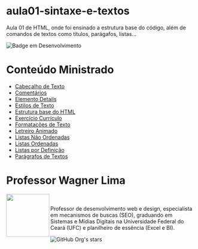 # aula01-sintaxe-e-textos
Aula 01 de HTML, onde foi ensinado a estrutura base do código, além de comandos de textos como títulos, parágafos, listas...

![Badge em Desenvolvimento](http://img.shields.io/static/v1?label=STATUS&message=FINALIZADO&color=GREEN&style=for-the-badge)

# Conteúdo Ministrado 

* [Cabeçalho de Texto](https://github.com/wagnerlimanet/aula01-de-html-sintaxe-e-textos/blob/main/cabecalho.html)
* [Comentários](https://github.com/wagnerlimanet/aula01-de-html-sintaxe-e-textos/blob/main/comentario.html)
* [Elemento Details](https://github.com/wagnerlimanet/aula01-de-html-sintaxe-e-textos/blob/main/details.html)
* [Estilos de Texto](https://github.com/wagnerlimanet/aula01-de-html-sintaxe-e-textos/blob/main/estilos.html)
* [Estrutura base do HTML](https://github.com/wagnerlimanet/aula01-de-html-sintaxe-e-textos/blob/main/estrutura.html)
* [Exercício Currículo](https://github.com/wagnerlimanet/aula01-de-html-sintaxe-e-textos/blob/main/exercicio.html)
* [Formatações de Texto](https://github.com/wagnerlimanet/aula01-de-html-sintaxe-e-textos/blob/main/formatacao.html)
* [Letreiro Animado](https://github.com/wagnerlimanet/aula01-de-html-sintaxe-e-textos/blob/main/letreiro.html)
* [Listas Não Ordenadas](https://github.com/wagnerlimanet/aula01-de-html-sintaxe-e-textos/blob/main/listas-nao-ordenadas.html)
* [Listas Ordenadas](https://github.com/wagnerlimanet/aula01-de-html-sintaxe-e-textos/blob/main/listas-ordenadas.html)
* [Listas por Definição](https://github.com/wagnerlimanet/aula01-de-html-sintaxe-e-textos/blob/main/listas-por-definicao.html)
* [Parágrafos de Textos](https://github.com/wagnerlimanet/aula01-de-html-sintaxe-e-textos/blob/main/paragrafo.html)

# Professor Wagner Lima
<img loading="lazy" src="https://avatars.githubusercontent.com/u/80631657?v=4" width=115 align=left>
<br>
<p> Professor de desenvolvimento web e design, especialista em mecanismos de buscas (SEO), graduando em Sistemas e Mídias Digitais na Universidade Federal do Ceará (UFC) e planilheiro de essência (Excel e BI). </p> 

![GitHub Org's stars](https://img.shields.io/github/stars/wagnerlimanet?style=social)
